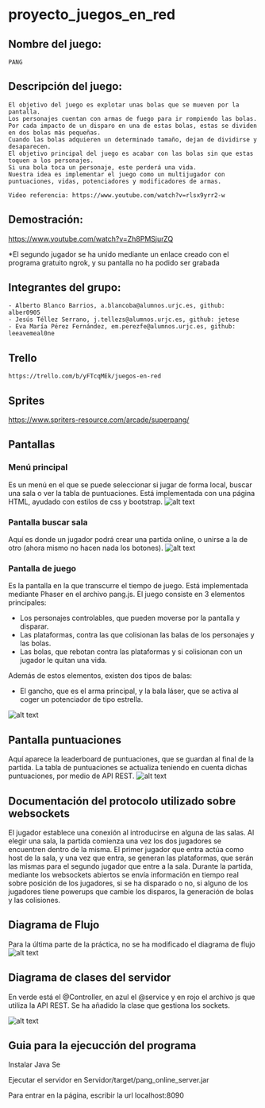 ﻿# proyecto_juegos_en_red
 

## Nombre del juego:
	PANG

## Descripción del juego:
	El objetivo del juego es explotar unas bolas que se mueven por la pantalla.
	Los personajes cuentan con armas de fuego para ir rompiendo las bolas. 
	Por cada impacto de un disparo en una de estas bolas, estas se dividen en dos bolas más pequeñas.
	Cuando las bolas adquieren un determinado tamaño, dejan de dividirse y desaparecen.
	El objetivo principal del juego es acabar con las bolas sin que estas toquen a los personajes.
	Si una bola toca un personaje, este perderá una vida.
	Nuestra idea es implementar el juego como un multijugador con puntuaciones, vidas, potenciadores y modificadores de armas.

	Video referencia: https://www.youtube.com/watch?v=rlsx9yrr2-w
	
 ## Demostración:
 https://www.youtube.com/watch?v=Zh8PMSjurZQ
 
 *El segundo jugador se ha unido mediante un enlace creado con el programa gratuito ngrok, y su pantalla no ha podido ser grabada

## Integrantes del grupo:
    - Alberto Blanco Barrios, a.blancoba@alumnos.urjc.es, github: alber0905
    - Jesús Téllez Serrano, j.tellezs@alumnos.urjc.es, github: jetese
    - Eva María Pérez Fernández, em.perezfe@alumnos.urjc.es, github: leeavemeal0ne

## Trello
    https://trello.com/b/yFTcqMEk/juegos-en-red


## Sprites
https://www.spriters-resource.com/arcade/superpang/

## Pantallas

### Menú principal

Es un menú en el que se puede seleccionar si jugar de forma local, buscar una sala o ver la tabla de puntuaciones. 
Está implementada con una página HTML, ayudado con estilos de css y bootstrap. 
![alt text](/pang_online/screenshots/menuprincipal.png)

### Pantalla buscar sala 
Aquí es donde un jugador podrá crear una partida online, o unirse a la de otro (ahora mismo no hacen nada los botones).
![alt text](/pang_online/screenshots/seleccionsala.png)

### Pantalla de juego
Es la pantalla en la que transcurre el tiempo de juego. Está implementada mediante Phaser en el archivo pang.js.
El juego consiste en 3 elementos principales:
- Los personajes controlables, que pueden moverse por la pantalla y disparar.
- Las plataformas, contra las que colisionan las balas de los personajes y las bolas.
- Las bolas, que rebotan contra las plataformas y si colisionan con un jugador le quitan una vida.

Además de estos elementos, existen dos tipos de balas: 
- El gancho, que es el arma principal, y la bala láser, que se activa al coger un potenciador de tipo estrella.

![alt text](/pang_online/screenshots/partida.png)

## Pantalla puntuaciones

Aquí aparece la leaderboard de puntuaciones, que se guardan al final de la partida. La tabla de puntuaciones se actualiza
teniendo en cuenta dichas puntuaciones, por medio de API REST.
![alt text](/pang_online/screenshots/puntuacion.png)

## Documentación del protocolo utilizado sobre websockets

El jugador establece una conexión al introducirse en alguna de las salas. Al elegir una sala, la partida comienza una vez los dos jugadores se encuentren dentro de la misma. El primer jugador que entra actúa como host de la sala, y una vez que entra,
se generan las plataformas, que serán las mismas para el segundo jugador que entre a la sala. Durante la partida,
mediante los websockets abiertos se envía información en tiempo real sobre posición de los jugadores, si se ha disparado o no, si alguno de los jugadores tiene powerups que cambie los disparos, la generación de bolas y las colisiones.


## Diagrama de Flujo
Para la última parte de la práctica, no se ha modificado el diagrama de flujo 
![alt text](/pang_online/screenshots/Diagrama_de_flujo.png)

## Diagrama de clases del servidor

En verde está el @Controller, en azul el @service y en rojo el archivo js que utiliza la API REST.
Se ha añadido la clase que gestiona los sockets.

![alt text](/pang_online/screenshots/Diagrama_de_clases_server.PNG)

## Guia para la ejecucción del programa

Instalar Java Se

Ejecutar el servidor en Servidor/target/pang_online_server.jar

Para entrar en la página, escribir la url localhost:8090
